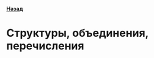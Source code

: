 [**Назад**](https://github.com/BurdichxD4r/Cpp_Lessons/tree/master)
# Структуры, объединения, перечисления